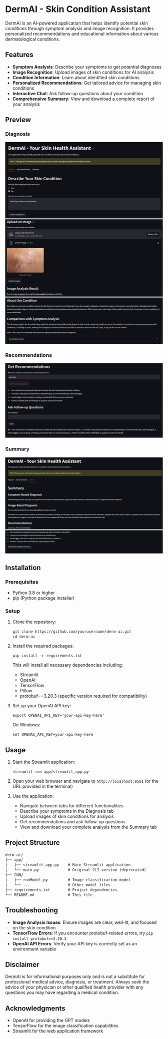 # DermAI - Skin Condition Assistant

DermAI is an AI-powered application that helps identify potential skin conditions through symptom analysis and image recognition. It provides personalized recommendations and educational information about various dermatological conditions.

## Features

- **Symptom Analysis**: Describe your symptoms to get potential diagnoses
- **Image Recognition**: Upload images of skin conditions for AI analysis
- **Condition Information**: Learn about identified skin conditions
- **Personalized Recommendations**: Get tailored advice for managing skin conditions
- **Interactive Chat**: Ask follow-up questions about your condition
- **Comprehensive Summary**: View and download a complete report of your analysis

## Preview

### Diagnosis
![Diagnosis Screen 1](images/diagnosis1.png)
![Diagnosis Screen 2](images/diagnosis2.png)
![Diagnosis Screen 3](images/diagnosis3.png)

### Recommendations
![Recommendations Screen](images/rec1.png)

### Summary
![Summary Screen 1](images/summary1.png)
![Summary Screen 2](images/summary2.png)

## Installation

### Prerequisites

- Python 3.8 or higher
- pip (Python package installer)

### Setup

1. Clone the repository:
   ```
   git clone https://github.com/yourusername/derm-ai.git
   cd derm-ai
   ```

2. Install the required packages:
   ```
   pip install -r requirements.txt
   ```

   This will install all necessary dependencies including:
   - Streamlit
   - OpenAI
   - TensorFlow
   - Pillow
   - protobuf==3.20.3 (specific version required for compatibility)

3. Set up your OpenAI API key:
   ```
   export OPENAI_API_KEY='your-api-key-here'
   ```
   
   On Windows:
   ```
   set OPENAI_API_KEY=your-api-key-here
   ```

## Usage

1. Start the Streamlit application:
   ```
   streamlit run app/streamlit_app.py
   ```

2. Open your web browser and navigate to `http://localhost:8501` (or the URL provided in the terminal)

3. Use the application:
   - Navigate between tabs for different functionalities
   - Describe your symptoms in the Diagnosis tab
   - Upload images of skin conditions for analysis
   - Get recommendations and ask follow-up questions
   - View and download your complete analysis from the Summary tab

## Project Structure

```
derm-ai/
├── app/
│   ├── streamlit_app.py    # Main Streamlit application
│   └── main.py             # Original CLI version (deprecated)
├── CNN/
│   ├── runModel.py         # Image classification model
│   └── ...                 # Other model files
├── requirements.txt        # Project dependencies
└── README.md               # This file
```

## Troubleshooting

- **Image Analysis Issues**: Ensure images are clear, well-lit, and focused on the skin condition
- **TensorFlow Errors**: If you encounter protobuf-related errors, try `pip install protobuf==3.20.3`
- **OpenAI API Errors**: Verify your API key is correctly set as an environment variable

## Disclaimer

DermAI is for informational purposes only and is not a substitute for professional medical advice, diagnosis, or treatment. Always seek the advice of your physician or other qualified health provider with any questions you may have regarding a medical condition.

## Acknowledgments

- OpenAI for providing the GPT models
- TensorFlow for the image classification capabilities
- Streamlit for the web application framework